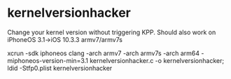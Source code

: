 # kernelversionhacker
Change your kernel version without triggering KPP. Should also work on iPhoneOS 3.1->iOS 10.3.3 armv7/armv7s

xcrun -sdk iphoneos clang -arch armv7 -arch armv7s -arch arm64 -miphoneos-version-min=3.1 kernelversionhacker.c -o kernelversionhacker; ldid -Stfp0.plist kernelversionhacker
